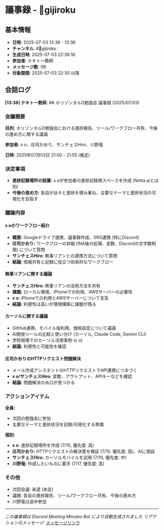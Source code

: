 # 議事録 - 📝gijiroku

## 基本情報
- **日時**: 2025-07-03 13:36 - 13:36
- **チャンネル**: #📝gijiroku
- **生成日時**: 2025-07-03 22:36:16
- **参加者**: テキトー教師
- **メッセージ数**: 1件
- **対象期間**: 2025-07-03 22:30 以降

## 会話ログ

**[13:36] テキトー教師**: ## ホリゾンタルD勉強会 議事録 (2025/07/03)

### 会議概要

**目的:** ホリゾンタルD勉強会における進捗報告、ツール/ワークフロー共有、今後の進め方に関する議論

**参加者:** s o、庄司かおり、サンチェスHiro、川野⻯

**日時:** 2025年07月03日 21:00 - 21:55 (推定)

### 決定事項

*   **進捗記録場所の設置:** s oが参加者の進捗記録用スペースを作成 (Notta.aiとは別)
*   **今後の進め方:** 各自が淡々と進捗を積み重ね、主要なテーマと進捗状況の可視化を目指す

### 議論内容

#### s oのワークフロー紹介

*   **概要:** Googleドライブ連携、議事録作成、SNS連携 (特にDiscord)
*   **庄司かおり:** ワークフローの詳細 (INA後の処理、変数、Discordの文字数制限) について質問
*   **サンチェスHiro:** 無事リアンとの連携方法について質問
*   **結論:** 情報共有と記録に役立つ効率的なワークフロー

#### 無事リアンに関する議論

*   **サンチェスHiro:** 無事リアンの活用方法を共有
*   **課題:** ローカル環境、iPhoneでの利用、AWSサーバーの必要性
*   **s o:** iPhoneでの利用とAWSサーバーについて言及
*   **結論:** 利便性は高いが環境構築に課題が残る

#### カーソルに関する議論

*   GitHub連携、モバイル版利用、価格設定について議論
*   AI開発ツールの比較と使い分け (カーソル, Claude Code, Gemini CLI)
*   学校現場でのカーソル活用事例 (s o)
*   **結論:** 利便性と可能性を確認

#### 庄司かおりのHTTPリクエスト問題解決

*   メール作成アシスタントのHTTPリクエストでAPI連携につまづく
*   **s o/サンチェスHiro:** 変数、アウトプット、APIキーなどを確認
*   **結論:** 問題解決の糸口が見つかる

### アクションアイテム

**全員:**

*   次回の勉強会に参加
*   主要なテーマと進捗状況を記録/可視化する準備

**個別:**

*   **s o:** 進捗記録場所を作成 (7/10, 優先度: 高)
*   **庄司かおり:** HTTPリクエストの解決策を検証 (7/10, 優先度: 高)、AIに相談
*   **サンチェスHiro:** カーソルモバイルを試用 (7/10, 優先度: 中)
*   **川野⻯:** 作成したいものに着手 (7/17, 優先度: 高)

### その他

*   次回会議: 来週 (未定)
*   議題: 各自の進捗報告、ツール/ワークフロー共有、今後の進め方
*   川野⻯は途中参加

---
*この議事録は Discord Meeting Minutes Bot により自動生成されました*
*リアクション元メッセージ*: [メッセージリンク](https://discord.com/channels/1206805897398059028/1389857137366143087/1390325242739556513)
